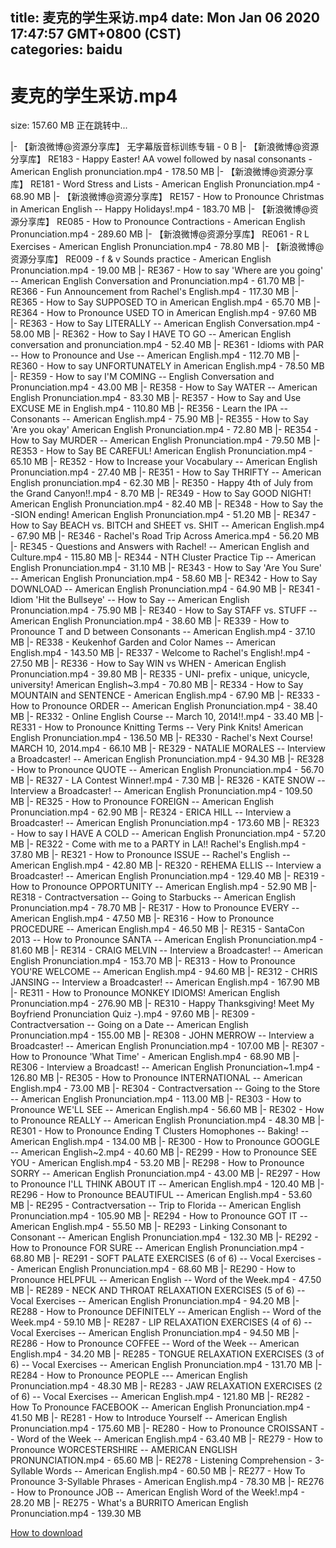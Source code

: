 
title: 麦克的学生采访.mp4
date: Mon Jan 06 2020 17:47:57 GMT+0800 (CST)    
categories: baidu
---

# 麦克的学生采访.mp4
size: 157.60 MB
 正在跳转中...
 
|- 【新浪微博@资源分享库】 无字幕版音标训练专辑 - 0 B
|- 【新浪微博@资源分享库】 RE183 - Happy Easter!  AA vowel followed by nasal consonants - American English pronunciation.mp4 - 178.50 MB
|- 【新浪微博@资源分享库】 RE181 - Word Stress and Lists -  American English Pronunciation.mp4 - 68.90 MB
|- 【新浪微博@资源分享库】 RE157 - How to Pronounce Christmas in American English -- Happy Holidays!.mp4 - 183.70 MB
|- 【新浪微博@资源分享库】 RE085 - How to Pronounce Contractions - American English Pronunciation.mp4 - 289.60 MB
|- 【新浪微博@资源分享库】 RE061 - R   L Exercises - American English Pronunciation.mp4 - 78.80 MB
|- 【新浪微博@资源分享库】 RE009 - f & v Sounds practice -  American English Pronunciation.mp4 - 19.00 MB
|- RE367 - How to say 'Where are you going' -- American English Conversation and Pronunciation.mp4 - 61.70 MB
|- RE366 - Fun Announcement from Rachel's English.mp4 - 117.30 MB
|- RE365 - How to Say SUPPOSED TO in American English.mp4 - 65.70 MB
|- RE364 - How to Pronounce USED TO in American English.mp4 - 97.60 MB
|- RE363 - How to Say LITERALLY -- American English Conversation.mp4 - 58.00 MB
|- RE362 - How to Say I HAVE TO GO -- American English conversation and pronunciation.mp4 - 52.40 MB
|- RE361 - Idioms with PAR -- How to Pronounce and Use -- American English.mp4 - 112.70 MB
|- RE360 - How to say UNFORTUNATELY in American English.mp4 - 78.50 MB
|- RE359 - How to say I'M COMING -- English Conversation and Pronunciation.mp4 - 43.00 MB
|- RE358 - How to Say WATER -- American English Pronunciation.mp4 - 83.30 MB
|- RE357 - How to Say and Use EXCUSE ME in English.mp4 - 110.80 MB
|- RE356 - Learn the IPA -- Consonants -- American English.mp4 - 75.90 MB
|- RE355 - How to Say 'Are you okay' American English Pronunciation.mp4 - 72.80 MB
|- RE354 - How to Say MURDER -- American English Pronunciation.mp4 - 79.50 MB
|- RE353 - How to Say BE CAREFUL!  American English Pronunciation.mp4 - 65.10 MB
|- RE352 - How to Increase your Vocabulary -- American English Pronunciation.mp4 - 27.40 MB
|- RE351 - How to Say THRIFTY -- American English pronunciation.mp4 - 62.30 MB
|- RE350 - Happy 4th of July from the Grand Canyon!!.mp4 - 8.70 MB
|- RE349 - How to Say GOOD NIGHT!  American English Pronunciation.mp4 - 82.40 MB
|- RE348 - How to Say the -SION ending!  American English Pronunciation.mp4 - 51.20 MB
|- RE347 - How to Say BEACH vs. BITCH and SHEET vs. SHIT -- American English.mp4 - 67.90 MB
|- RE346 - Rachel's Road Trip Across America.mp4 - 56.20 MB
|- RE345 - Questions and Answers with Rachel!  -- American English and Culture.mp4 - 115.80 MB
|- RE344 - NTH Cluster Practice Tip -- American English Pronunciation.mp4 - 31.10 MB
|- RE343 - How to Say 'Are You Sure' -- American English Pronunciation.mp4 - 58.60 MB
|- RE342 - How to Say DOWNLOAD -- American English Pronunciation.mp4 - 64.90 MB
|- RE341 - Idiom 'Hit the Bullseye' -- How to Say -- American English Pronunciation.mp4 - 75.90 MB
|- RE340 - How to Say STAFF vs. STUFF -- American English Pronunciation.mp4 - 38.60 MB
|- RE339 - How to Pronounce T and D between Consonants -- American English.mp4 - 37.10 MB
|- RE338 - Keukenhof Garden and Color Names -- American English.mp4 - 143.50 MB
|- RE337 - Welcome to Rachel's English!.mp4 - 27.50 MB
|- RE336 - How to Say WIN vs WHEN - American English Pronunciation.mp4 - 39.80 MB
|- RE335 - UNI- prefix -  unique, unicycle, university! American English~3.mp4 - 70.80 MB
|- RE334 - How to Say MOUNTAIN and SENTENCE - American English.mp4 - 67.90 MB
|- RE333 - How to Pronounce ORDER -- American English Pronunciation.mp4 - 38.40 MB
|- RE332 - Online English Course -- March 10, 2014!!.mp4 - 33.40 MB
|- RE331 - How to Pronounce Knitting Terms -- Very Pink Knits!  American English Pronunciation.mp4 - 136.50 MB
|- RE330 - Rachel's Next Course!  MARCH 10, 2014.mp4 - 66.10 MB
|- RE329 - NATALIE MORALES  -- Interview a Broadcaster! -- American English Pronunciation.mp4 - 94.30 MB
|- RE328 - How to Pronounce QUOTE -- American English Pronunciation.mp4 - 56.70 MB
|- RE327 - LA Contest Winner!.mp4 - 7.30 MB
|- RE326 - KATE SNOW -- Interview a Broadcaster! -- American English Pronunciation.mp4 - 109.50 MB
|- RE325 - How to Pronounce FOREIGN -- American English Pronunciation.mp4 - 62.90 MB
|- RE324 - ERICA HILL -- Interview a Broadcaster! -- American English Pronunciation.mp4 - 173.60 MB
|- RE323 - How to say I HAVE A COLD -- American English Pronunciation.mp4 - 57.20 MB
|- RE322 - Come with me to a PARTY in LA!! Rachel's English.mp4 - 37.80 MB
|- RE321 - How to Pronounce ISSUE -- Rachel's English -- American English.mp4 - 42.80 MB
|- RE320 - REHEMA ELLIS -- Interview a Broadcaster! -- American English Pronunciation.mp4 - 129.40 MB
|- RE319 - How to Pronounce OPPORTUNITY -- American English.mp4 - 52.90 MB
|- RE318 - Contractversation -- Going to Starbucks -- American English Pronunciation.mp4 - 78.70 MB
|- RE317 - How to Pronounce EVERY -- American English.mp4 - 47.50 MB
|- RE316 - How to Pronounce PROCEDURE -- American English.mp4 - 46.50 MB
|- RE315 - SantaCon 2013 -- How to Pronounce SANTA -- American English Pronunciation.mp4 - 81.60 MB
|- RE314 - CRAIG MELVIN -- Interview a Broadcaster! -- American English Pronunciation.mp4 - 153.70 MB
|- RE313 - How to Pronounce YOU'RE WELCOME -- American English.mp4 - 94.60 MB
|- RE312 - CHRIS JANSING -- Interview a Broadcaster! -- American English.mp4 - 167.90 MB
|- RE311 - How to Pronounce MONKEY IDIOMS!  American English Pronunciation.mp4 - 276.90 MB
|- RE310 - Happy Thanksgiving!  Meet My Boyfriend   Pronunciation Quiz  -).mp4 - 97.60 MB
|- RE309 - Contractversation -- Going on a Date -- American English Pronunciation.mp4 - 155.00 MB
|- RE308 - JOHN MERROW -- Interview a Broadcaster!  -- American English Pronunciation.mp4 - 107.00 MB
|- RE307 - How to Pronounce 'What Time' - American English.mp4 - 68.90 MB
|- RE306 - Interview a Broadcast!  -- American English Pronunciation~1.mp4 - 126.80 MB
|- RE305 - How to Pronounce INTERNATIONAL -- American English.mp4 - 73.00 MB
|- RE304 - Contractversation -- Going to the Store -- American English Pronunciation.mp4 - 113.00 MB
|- RE303 - How to Pronounce WE'LL SEE -- American English.mp4 - 56.60 MB
|- RE302 - How to Pronounce REALLY -- American English Pronunciation.mp4 - 48.30 MB
|- RE301 - How to Pronounce Ending T Clusters   Homophones -- Baking! -- American English.mp4 - 134.00 MB
|- RE300 - How to Pronounce GOOGLE -- American English~2.mp4 - 40.60 MB
|- RE299 - How to Pronounce SEE YOU - American English.mp4 - 53.20 MB
|- RE298 - How to Pronounce SORRY -- American English Pronunciation.mp4 - 43.00 MB
|- RE297 - How to Pronounce I'LL THINK ABOUT IT -- American English.mp4 - 120.40 MB
|- RE296 - How to Pronounce BEAUTIFUL -- American English.mp4 - 53.60 MB
|- RE295 - Contractversation -- Trip to Florida -- American English Pronunciation.mp4 - 105.90 MB
|- RE294 - How to Pronounce GOT IT -- American English.mp4 - 55.50 MB
|- RE293 - Linking Consonant to Consonant -- American English Pronunciation.mp4 - 132.30 MB
|- RE292 - How to Pronounce FOR SURE -- American English Pronunciation.mp4 - 68.80 MB
|- RE291 - SOFT PALATE EXERCISES (6 of 6) -- Vocal Exercises -- American English Pronunciation.mp4 - 68.60 MB
|- RE290 - How to Pronounce HELPFUL -- American English -- Word of the Week.mp4 - 47.50 MB
|- RE289 - NECK AND THROAT RELAXATION EXERCISES (5 of 6) -- Vocal Exercises -- American English Pronunciation.mp4 - 94.20 MB
|- RE288 - How to Pronounce DEFINITELY -- American English -- Word of the Week.mp4 - 59.10 MB
|- RE287 - LIP RELAXATION EXERCISES (4 of 6) -- Vocal Exercises -- American English Pronunciation.mp4 - 94.50 MB
|- RE286 - How to Pronounce COFFEE -- Word of the Week -- American English.mp4 - 34.20 MB
|- RE285 - TONGUE RELAXATION EXERCISES (3 of 6) -- Vocal Exercises -- American English Pronunciation.mp4 - 131.70 MB
|- RE284 - How to Pronounce PEOPLE --- American English Pronunciation.mp4 - 48.30 MB
|- RE283 - JAW RELAXATION EXERCISES (2 of 6)  -- Vocal Exercises -- American English.mp4 - 121.80 MB
|- RE282 - How To Pronounce FACEBOOK -- American English Pronunciation.mp4 - 41.50 MB
|- RE281 - How to Introduce Yourself -- American English Pronunciation.mp4 - 175.60 MB
|- RE280 - How to Pronounce CROISSANT -- Word of the Week -- American English.mp4 - 63.40 MB
|- RE279 - How to Pronounce WORCESTERSHIRE -- AMERICAN ENGLISH PRONUNCIATION.mp4 - 65.60 MB
|- RE278 - Listening Comprehension - 3-Syllable Words -- American English.mp4 - 60.50 MB
|- RE277 - How To Pronounce 3-Syllable Phrases - American English.mp4 - 78.30 MB
|- RE276 - How to Pronounce JOB -- American English Word of the Week!.mp4 - 28.20 MB
|- RE275 - What's a BURRITO  American English Pronunciation.mp4 - 139.30 MB

[How to download](https://bpcam.bemobtrk.com/go/2ceec3aa-1ca2-46d6-b9ff-aaa5c184517c?jno=2727)